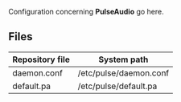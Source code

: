 Configuration concerning **PulseAudio** go here.

## Files

| Repository file | System path |
| --- | --- |
| daemon.conf | /etc/pulse/daemon.conf |
| default.pa | /etc/pulse/default.pa |